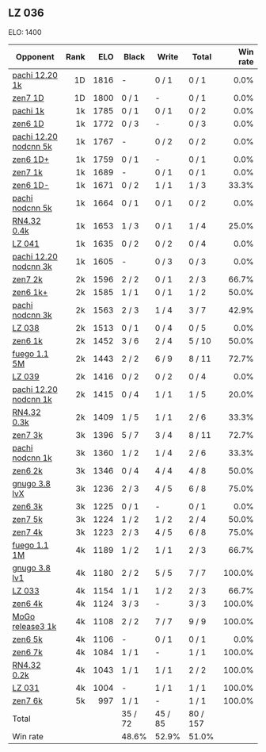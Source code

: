 ## LZ 036 ##

ELO: 1400

Opponent | Rank | ELO | Black | Write | Total | Win rate
---------|-----:|----:|-------|-------|-------|-------:
[pachi 12.20 1k](pachi%2012.20%201k.md) | 1D | 1816 | - | 0 / 1 | 0 / 1 | 0.0%
[zen7 1D](zen7%201D.md) | 1D | 1800 | 0 / 1 | - | 0 / 1 | 0.0%
[pachi 1k](pachi%201k.md) | 1k | 1785 | 0 / 1 | 0 / 1 | 0 / 2 | 0.0%
[zen6 1D](zen6%201D.md) | 1k | 1772 | 0 / 3 | - | 0 / 3 | 0.0%
[pachi 12.20 nodcnn 5k](pachi%2012.20%20nodcnn%205k.md) | 1k | 1767 | - | 0 / 2 | 0 / 2 | 0.0%
[zen6 1D+](zen6%201D+.md) | 1k | 1759 | 0 / 1 | - | 0 / 1 | 0.0%
[zen7 1k](zen7%201k.md) | 1k | 1689 | - | 0 / 1 | 0 / 1 | 0.0%
[zen6 1D-](zen6%201D-.md) | 1k | 1671 | 0 / 2 | 1 / 1 | 1 / 3 | 33.3%
[pachi nodcnn 5k](pachi%20nodcnn%205k.md) | 1k | 1664 | 0 / 1 | 0 / 1 | 0 / 2 | 0.0%
[RN4.32 0.4k](RN4.32%200.4k.md) | 1k | 1653 | 1 / 3 | 0 / 1 | 1 / 4 | 25.0%
[LZ 041](LZ%20041.md) | 1k | 1635 | 0 / 2 | 0 / 2 | 0 / 4 | 0.0%
[pachi 12.20 nodcnn 3k](pachi%2012.20%20nodcnn%203k.md) | 1k | 1605 | - | 0 / 3 | 0 / 3 | 0.0%
[zen7 2k](zen7%202k.md) | 2k | 1596 | 2 / 2 | 0 / 1 | 2 / 3 | 66.7%
[zen6 1k+](zen6%201k+.md) | 2k | 1585 | 1 / 1 | 0 / 1 | 1 / 2 | 50.0%
[pachi nodcnn 3k](pachi%20nodcnn%203k.md) | 2k | 1563 | 2 / 3 | 1 / 4 | 3 / 7 | 42.9%
[LZ 038](LZ%20038.md) | 2k | 1513 | 0 / 1 | 0 / 4 | 0 / 5 | 0.0%
[zen6 1k](zen6%201k.md) | 2k | 1452 | 3 / 6 | 2 / 4 | 5 / 10 | 50.0%
[fuego 1.1 5M](fuego%201.1%205M.md) | 2k | 1443 | 2 / 2 | 6 / 9 | 8 / 11 | 72.7%
[LZ 039](LZ%20039.md) | 2k | 1416 | 0 / 2 | 0 / 2 | 0 / 4 | 0.0%
[pachi 12.20 nodcnn 1k](pachi%2012.20%20nodcnn%201k.md) | 2k | 1415 | 0 / 4 | 1 / 1 | 1 / 5 | 20.0%
[RN4.32 0.3k](RN4.32%200.3k.md) | 2k | 1409 | 1 / 5 | 1 / 1 | 2 / 6 | 33.3%
[zen7 3k](zen7%203k.md) | 3k | 1396 | 5 / 7 | 3 / 4 | 8 / 11 | 72.7%
[pachi nodcnn 1k](pachi%20nodcnn%201k.md) | 3k | 1360 | 1 / 2 | 1 / 4 | 2 / 6 | 33.3%
[zen6 2k](zen6%202k.md) | 3k | 1346 | 0 / 4 | 4 / 4 | 4 / 8 | 50.0%
[gnugo 3.8 lvX](gnugo%203.8%20lvX.md) | 3k | 1236 | 2 / 3 | 4 / 5 | 6 / 8 | 75.0%
[zen6 3k](zen6%203k.md) | 3k | 1225 | 0 / 1 | - | 0 / 1 | 0.0%
[zen7 5k](zen7%205k.md) | 3k | 1224 | 1 / 2 | 1 / 2 | 2 / 4 | 50.0%
[zen7 4k](zen7%204k.md) | 3k | 1223 | 2 / 3 | 4 / 5 | 6 / 8 | 75.0%
[fuego 1.1 1M](fuego%201.1%201M.md) | 4k | 1189 | 1 / 2 | 1 / 1 | 2 / 3 | 66.7%
[gnugo 3.8 lv1](gnugo%203.8%20lv1.md) | 4k | 1180 | 2 / 2 | 5 / 5 | 7 / 7 | 100.0%
[LZ 033](LZ%20033.md) | 4k | 1154 | 1 / 1 | 1 / 2 | 2 / 3 | 66.7%
[zen6 4k](zen6%204k.md) | 4k | 1124 | 3 / 3 | - | 3 / 3 | 100.0%
[MoGo release3 1k](MoGo%20release3%201k.md) | 4k | 1108 | 2 / 2 | 7 / 7 | 9 / 9 | 100.0%
[zen6 5k](zen6%205k.md) | 4k | 1106 | - | 0 / 1 | 0 / 1 | 0.0%
[zen6 7k](zen6%207k.md) | 4k | 1084 | 1 / 1 | - | 1 / 1 | 100.0%
[RN4.32 0.2k](RN4.32%200.2k.md) | 4k | 1043 | 1 / 1 | 1 / 1 | 2 / 2 | 100.0%
[LZ 031](LZ%20031.md) | 4k | 1004 | - | 1 / 1 | 1 / 1 | 100.0%
[zen7 6k](zen7%206k.md) | 5k | 997 | 1 / 1 | - | 1 / 1 | 100.0%
Total | | | 35 / 72 | 45 / 85 | 80 / 157 | 
Win rate| | | 48.6% | 52.9% | 51.0% | 
